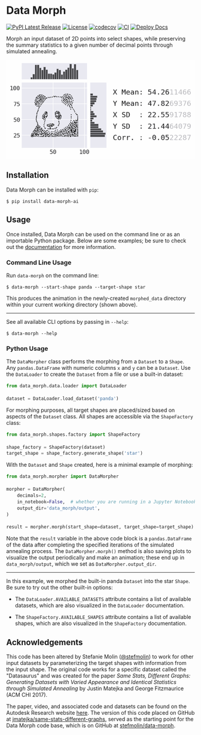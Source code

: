 # Data Morph

[![PyPI Latest Release](https://img.shields.io/pypi/v/data-morph-ai.svg)](https://pypi.org/project/data-morph-ai/)
[![License](https://img.shields.io/pypi/l/data-morph-ai.svg)](https://github.com/stefmolin/data-morph/blob/main/LICENSE)
[![codecov](https://codecov.io/gh/stefmolin/data-morph/branch/main/graph/badge.svg?token=3SEEG9SZQO)](https://codecov.io/gh/stefmolin/data-morph)
[![CI](https://github.com/stefmolin/data-morph/actions/workflows/ci.yml/badge.svg)](https://github.com/stefmolin/data-morph/actions/workflows/ci.yml)
[![Deploy Docs](https://github.com/stefmolin/data-morph/actions/workflows/docs.yml/badge.svg)](https://github.com/stefmolin/data-morph/actions/workflows/docs.yml)


Morph an input dataset of 2D points into select shapes, while preserving the summary
statistics to a given number of decimal points through simulated annealing.

![Morphing the panda dataset into the star shape.](https://raw.githubusercontent.com/stefmolin/data-morph/main/docs/_static/panda-to-star-eased.gif)

## Installation

Data Morph can be installed with `pip`:

```console
$ pip install data-morph-ai
```

## Usage

Once installed, Data Morph can be used on the command line or as an importable Python package.
Below are some examples; be sure to check out the
[documentation](https://stefmolin.github.io/data-morph) for more information.


### Command Line Usage

Run `data-morph` on the command line:

```console
$ data-morph --start-shape panda --target-shape star
```

This produces the animation in the newly-created `morphed_data` directory
within your current working directory (shown above).

----

See all available CLI options by passing in `--help`:

```console
$ data-morph --help
```

### Python Usage

The `DataMorpher` class performs the morphing from a `Dataset` to a `Shape`.
Any `pandas.DataFrame` with numeric columns `x` and `y` can be a `Dataset`.
Use the `DataLoader` to create the `Dataset` from a file or use a built-in dataset:

```python
from data_morph.data.loader import DataLoader

dataset = DataLoader.load_dataset('panda')
```

For morphing purposes, all target shapes are placed/sized based on aspects of the `Dataset` class.
All shapes are accessible via the `ShapeFactory` class:

```python
from data_morph.shapes.factory import ShapeFactory

shape_factory = ShapeFactory(dataset)
target_shape = shape_factory.generate_shape('star')
```

With the `Dataset` and `Shape` created, here is a minimal example of morphing:

```python
from data_morph.morpher import DataMorpher

morpher = DataMorpher(
    decimals=2,
    in_notebook=False,  # whether you are running in a Jupyter Notebook
    output_dir='data_morph/output',
)

result = morpher.morph(start_shape=dataset, target_shape=target_shape)
```

Note that the `result` variable in the above code block is a `pandas.DataFrame` of the data after completing the specified iterations of the simulated annealing process. The `DataMorpher.morph()` method is also saving plots to visualize the output periodically and make an animation; these end up in `data_morph/output`, which we set as `DataMorpher.output_dir`.


----

In this example, we morphed the built-in panda `Dataset` into the star `Shape`. Be sure to try out the other built-in options:

* The `DataLoader.AVAILABLE_DATASETS` attribute contains a list of available datasets, which are also visualized in the `DataLoader` documentation.

* The `ShapeFactory.AVAILABLE_SHAPES` attribute contains a list of available shapes, which are also visualized in the `ShapeFactory` documentation.

## Acknowledgements

This code has been altered by Stefanie Molin ([@stefmolin](https://github.com/stefmolin)) to work for other input datasets by parameterizing the target shapes with information from the input shape. The original code works for a specific dataset called the "Datasaurus" and was created for the paper *Same Stats, Different Graphs: Generating Datasets with Varied Appearance and Identical Statistics through Simulated Annealing* by Justin Matejka and George Fitzmaurice (ACM CHI 2017).

The paper, video, and associated code and datasets can be found on the
Autodesk Research website [here](https://www.autodeskresearch.com/publications/samestats>). The version of this code placed on GitHub at [jmatejka/same-stats-different-graphs](https://github.com/jmatejka/same-stats-different-graphs), served as the starting point for the Data Morph code base, which is on GitHub at [stefmolin/data-morph](https://github.com/stefmolin/data-morph).
